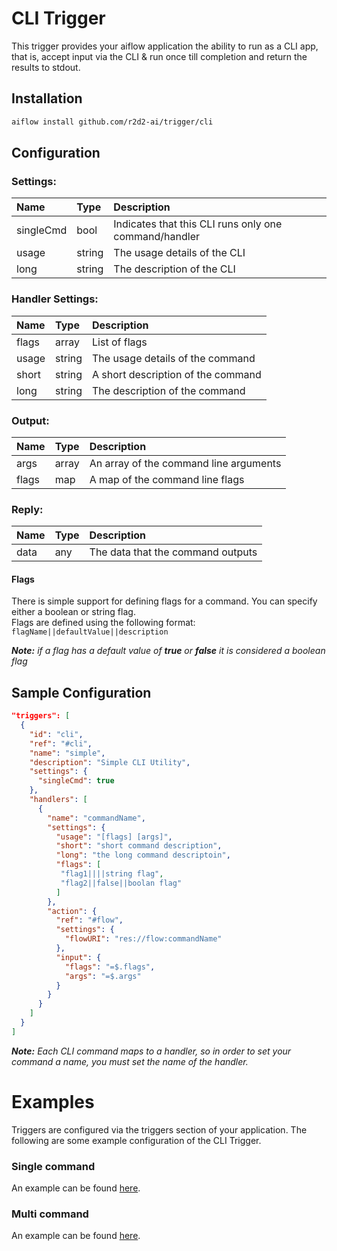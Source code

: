 <!--
title: CLI
weight: 4701
-->
# CLI Trigger
This trigger provides your aiflow application the ability to run as a CLI app, that is, accept input via the CLI & run once till completion and return the results to stdout.

## Installation

```bash
aiflow install github.com/r2d2-ai/trigger/cli
```

## Configuration

###  Settings:
| Name      | Type   | Description
|:---       | :---   | :---     
| singleCmd | bool   | Indicates that this CLI runs only one command/handler         
| usage     | string | The usage details of the CLI
| long      | string | The description of the CLI

###  Handler Settings:
| Name  | Type   | Description
|:---   | :---   | :---
| flags | array  | List of flags         
| usage | string | The usage details of the command 
| short | string | A short description of the command
| long  | string | The description of the command

### Output:
| Name  | Type  | Description
|:---   | :---  | :---     
| args  | array | An array of the command line arguments  
| flags | map   | A map of the command line flags 

### Reply:
| Name | Type | Description
|:---  | :--- | :---     
| data | any  | The data that the command outputs |  


#### Flags
There is simple support for defining flags for a command.  You can specify either a boolean or string flag.
<br>
Flags are defined using the following format: `flagName||defaultValue||description`

_**Note:** if a flag has a default value of **true** or **false** it is considered a boolean flag_

## Sample Configuration
```json
"triggers": [
  {
    "id": "cli",
    "ref": "#cli",
    "name": "simple",
    "description": "Simple CLI Utility",
    "settings": {
      "singleCmd": true
    },
    "handlers": [
      {
        "name": "commandName",
        "settings": {
          "usage": "[flags] [args]",
          "short": "short command description",
          "long": "the long command descriptoin",
          "flags": [
           "flag1||||string flag",
           "flag2||false||boolan flag"
          ]
        },
        "action": {
          "ref": "#flow",
          "settings": {
            "flowURI": "res://flow:commandName"
          },
          "input": {
            "flags": "=$.flags",
            "args": "=$.args"
          }
        }
      }
    ]
  }
]  
```
_**Note:** Each CLI command maps to a handler, so in order to set your command a name, you must set the name of the handler._

# Examples

Triggers are configured via the triggers section of your application. The following are some example configuration of the CLI Trigger.

### Single command

An example can be found [here](examples/single).

### Multi command

An example can be found [here](examples/multi).

